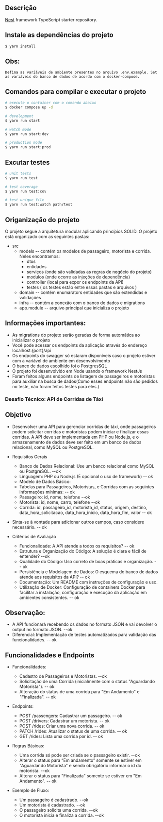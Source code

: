 ## Descrição

[Nest](https://github.com/nestjs/nest) framework TypeScript starter repository.

## Instale as dependências do projeto

```bash
$ yarn install
```

## Obs:
```text
Defina as variáveis ​​de ambiente presentes no arquivo .env.example. Set as variáveis do banco de dados de acordo com o docker-compose.
```

## Comandos para compilar e executar o projeto

```bash
# execute o container com o comando abaixo
$ docker compose up -d

# development
$ yarn run start

# watch mode
$ yarn run start:dev

# production mode
$ yarn run start:prod
```

## Excutar testes

```bash
# unit tests
$ yarn run test

# test coverage
$ yarn run test:cov

# test unique file
$ yarn run test:watch path/test
```

## Origanização do projeto
O projeto segue a arquitetura modular aplicando princípios SOLID. O projeto está organizado com as seguintes pastas:
 - src
    - models -- contém os modelos de passageiro, motorista e corrida. Neles encontramos:
      - dtos
      - entidades
      - serviços (onde são validadas as regras de negócio do projeto)
      - modulos (onde ocorre as injeções de dependência)
      - controller (local para expor os endpoints da API)
      - testes ( os testes estão entre essas pastas e arquivos )
    - domain -- contém enumarators entidades que são extendidas e validações
    - infra  -- contém a conexão com o banco de dados e migrations
    - app.module -- arquivo principal que inicializa o projeto


## Informações importantes:
  - As migrations do projeto serão geradas de forma automática ao inicializar o projeto
  - Você pode acessar os endpoints da aplicação através do endereço localhost:{port}/api
  - Os endpoints do swagger só estaram disponíveis caso o projeto estiver com a variável de ambiente em desenvolvimento
  - O banco de dados escolhido foi o PostgresSQL
  - O projeto foi desenvolvido em Node usando o framework NestJs
  - Foram feitos alguns endpoints de listagem de passageiros e motoristas para auxiliar na busca de dados(Como esses endpoints não são pedidos no teste, não foram feitos testes para eles.)




### Desafio Técnico: API de Corridas de Táxi

## Objetivo

 - Desenvolver uma API para gerenciar corridas de táxi, onde passageiros podem solicitar corridas e motoristas podem iniciar e finalizar essas corridas. A API deve ser implementada em PHP ou Node.js, e o armazenamento de dados deve ser feito em um banco de dados relacional, como MySQL ou PostgreSQL.

 - Requisitos Gerais
    - Banco de Dados Relacional: Use um banco relacional como MySQL ou PostgreSQL. --ok
    - Linguagem: PHP ou Node.js (É opcional o uso de framework) -- ok
    - Modelo de Dados Básico:
    - Tabelas para Passageiros, Motoristas, e Corridas com as seguintes informações mínimas: -- ok
    - Passageiro: id, nome, telefone --ok
    - Motorista: id, nome, carro, telefone --ok
    - Corrida: id, passageiro_id, motorista_id, status, origem, destino, data_hora_solicitacao, data_hora_inicio, data_hora_fim, valor -- ok
 - Sinta-se à vontade para adicionar outros campos, caso considere necessário. -- ok

 - Critérios de Avaliação
    - Funcionalidade: A API atende a todos os requisitos? -- ok
    - Estrutura e Organização do Código: A solução é clara e fácil de entender? --ok
    - Qualidade do Código: Uso correto de boas práticas e organização. -- ok
    - Persistência e Modelagem de Dados: O esquema do banco de dados atende aos requisitos da API? -- ok
    - Documentação: Um README com instruções de configuração e uso.
    - Utilização de Docker: Configuração de containers Docker para facilitar a instalação, configuração e execução da aplicação em ambientes consistentes. -- ok


## Observação:
 - A API funcionará recebendo os dados no formato JSON e vai devolver o output no formato JSON. --ok
 - Diferencial: Implementação de testes automatizados para validação das funcionalidades. -- ok



## Funcionalidades e Endpoints
 - Funcionalidades:
    - Cadastro de Passageiros e Motoristas. --ok
    - Solicitação de uma Corrida (inicialmente com o status "Aguardando Motorista"). -- ok
    - Alteração do status de uma corrida para "Em Andamento" e "Finalizada". -- ok

 - Endpoints:
    - POST /passengers: Cadastrar um passageiro. -- ok
    - POST /drivers: Cadastrar um motorista. -- ok
    - POST /rides: Criar uma nova corrida. -- ok
    - PATCH /rides: Atualizar o status de uma corrida. -- ok
    - GET /rides: Lista uma corrida por id. -- ok

 - Regras Básicas:
    - Uma corrida só pode ser criada se o passageiro existir. --ok
    - Alterar o status para “Em andamento” somente se estiver em  "Aguardando Motorista" e sendo obrigatório informar o id do motorista. --ok
    - Alterar o status para "Finalizada" somente se estiver em "Em Andamento". -- ok

- Exemplo de Fluxo:
    - Um passageiro é cadastrado. --ok
    - Um motorista é cadastrado. --ok
    - O passageiro solicita uma corrida. --ok
    - O motorista inicia e finaliza a corrida. --ok
